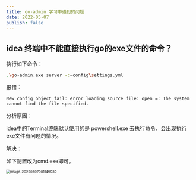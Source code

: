 ```yaml
---
title: go-admin 学习中遇到的问题
date: 2022-05-07
publish: false
---
```


## idea 终端中不能直接执行go的exe文件的命令？

执行如下命令：

```sh
.\go-admin.exe server -c=config\settings.yml
```

报错：

```
New config object fail: error loading source file: open =: The system cannot find the file specified.
```

分析原因：

idea中的Terminal终端默认使用的是 powershell.exe 去执行命令，会出现执行exe文件有问题的情况。

解决：

如下配置改为cmd.exe即可。

<img src="C:\Users\admin\AppData\Roaming\Typora\typora-user-images\image-20220507001149939.png" alt="image-20220507001149939" style="zoom:67%;" />